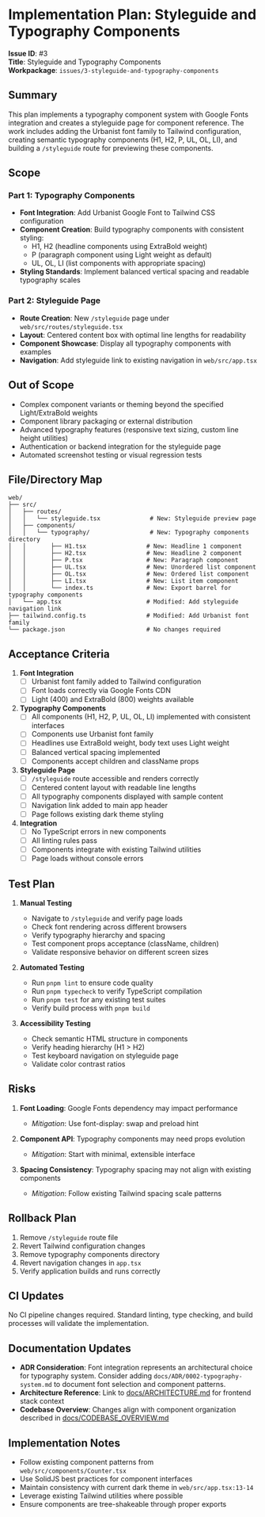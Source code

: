 # Implementation Plan: Styleguide and Typography Components

**Issue ID**: #3  
**Title**: Styleguide and Typography Components  
**Workpackage**: `issues/3-styleguide-and-typography-components`

## Summary

This plan implements a typography component system with Google Fonts integration and creates a styleguide page for component reference. The work includes adding the Urbanist font family to Tailwind configuration, creating semantic typography components (H1, H2, P, UL, OL, LI), and building a `/styleguide` route for previewing these components.

## Scope

### Part 1: Typography Components
- **Font Integration**: Add Urbanist Google Font to Tailwind CSS configuration
- **Component Creation**: Build typography components with consistent styling:
  - H1, H2 (headline components using ExtraBold weight)
  - P (paragraph component using Light weight as default)
  - UL, OL, LI (list components with appropriate spacing)
- **Styling Standards**: Implement balanced vertical spacing and readable typography scales

### Part 2: Styleguide Page
- **Route Creation**: New `/styleguide` page under `web/src/routes/styleguide.tsx`
- **Layout**: Centered content box with optimal line lengths for readability
- **Component Showcase**: Display all typography components with examples
- **Navigation**: Add styleguide link to existing navigation in `web/src/app.tsx`

## Out of Scope

- Complex component variants or theming beyond the specified Light/ExtraBold weights
- Component library packaging or external distribution
- Advanced typography features (responsive text sizing, custom line height utilities)
- Authentication or backend integration for the styleguide page
- Automated screenshot testing or visual regression tests

## File/Directory Map

```
web/
├── src/
│   ├── routes/
│   │   └── styleguide.tsx              # New: Styleguide preview page
│   ├── components/
│   │   └── typography/                 # New: Typography components directory
│   │       ├── H1.tsx                 # New: Headline 1 component
│   │       ├── H2.tsx                 # New: Headline 2 component
│   │       ├── P.tsx                  # New: Paragraph component
│   │       ├── UL.tsx                 # New: Unordered list component
│   │       ├── OL.tsx                 # New: Ordered list component
│   │       ├── LI.tsx                 # New: List item component
│   │       └── index.ts               # New: Export barrel for typography components
│   └── app.tsx                        # Modified: Add styleguide navigation link
├── tailwind.config.ts                 # Modified: Add Urbanist font family
└── package.json                       # No changes required
```

## Acceptance Criteria

1. **Font Integration**
   - [ ] Urbanist font family added to Tailwind configuration
   - [ ] Font loads correctly via Google Fonts CDN
   - [ ] Light (400) and ExtraBold (800) weights available

2. **Typography Components**
   - [ ] All components (H1, H2, P, UL, OL, LI) implemented with consistent interfaces
   - [ ] Components use Urbanist font family
   - [ ] Headlines use ExtraBold weight, body text uses Light weight
   - [ ] Balanced vertical spacing implemented
   - [ ] Components accept children and className props

3. **Styleguide Page**
   - [ ] `/styleguide` route accessible and renders correctly
   - [ ] Centered content layout with readable line lengths
   - [ ] All typography components displayed with sample content
   - [ ] Navigation link added to main app header
   - [ ] Page follows existing dark theme styling

4. **Integration**
   - [ ] No TypeScript errors in new components
   - [ ] All linting rules pass
   - [ ] Components integrate with existing Tailwind utilities
   - [ ] Page loads without console errors

## Test Plan

1. **Manual Testing**
   - Navigate to `/styleguide` and verify page loads
   - Check font rendering across different browsers
   - Verify typography hierarchy and spacing
   - Test component props acceptance (className, children)
   - Validate responsive behavior on different screen sizes

2. **Automated Testing**
   - Run `pnpm lint` to ensure code quality
   - Run `pnpm typecheck` to verify TypeScript compilation
   - Run `pnpm test` for any existing test suites
   - Verify build process with `pnpm build`

3. **Accessibility Testing**
   - Check semantic HTML structure in components
   - Verify heading hierarchy (H1 > H2)
   - Test keyboard navigation on styleguide page
   - Validate color contrast ratios

## Risks

1. **Font Loading**: Google Fonts dependency may impact performance
   - *Mitigation*: Use font-display: swap and preload hint
   
2. **Component API**: Typography components may need props evolution
   - *Mitigation*: Start with minimal, extensible interface
   
3. **Spacing Consistency**: Typography spacing may not align with existing components
   - *Mitigation*: Follow existing Tailwind spacing scale patterns

## Rollback Plan

1. Remove `/styleguide` route file
2. Revert Tailwind configuration changes
3. Remove typography components directory
4. Revert navigation changes in `app.tsx`
5. Verify application builds and runs correctly

## CI Updates

No CI pipeline changes required. Standard linting, type checking, and build processes will validate the implementation.

## Documentation Updates

- **ADR Consideration**: Font integration represents an architectural choice for typography system. Consider adding `docs/ADR/0002-typography-system.md` to document font selection and component patterns.
- **Architecture Reference**: Link to [docs/ARCHITECTURE.md](../../docs/ARCHITECTURE.md) for frontend stack context
- **Codebase Overview**: Changes align with component organization described in [docs/CODEBASE_OVERVIEW.md](../../docs/CODEBASE_OVERVIEW.md)

## Implementation Notes

- Follow existing component patterns from `web/src/components/Counter.tsx`
- Use SolidJS best practices for component interfaces
- Maintain consistency with current dark theme in `web/src/app.tsx:13-14`
- Leverage existing Tailwind utilities where possible
- Ensure components are tree-shakeable through proper exports